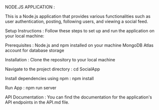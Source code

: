 NODE.JS APPLICATION :

This is a Node.js application that provides various functionalities such as user authentication, posting, following users, and viewing a social feed.



Setup Instructions :
Follow these steps to set up and run the application on your local machine:



Prerequisites :
Node.js and npm installed on your machine
MongoDB Atlas account for database storage



Installation :
Clone the repository to your local machine


Navigate to the project directory :
cd SocialApp


Install dependencies using npm :
npm install


Run App :
npm run server


API Documentation :
You can find the documentation for the application's API endpoints in the API.md file.